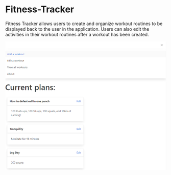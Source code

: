# Fitness-Tracker

Fitness Tracker allows users to create and organize workout routines to be displayed back to the user in the application. Users can also edit the activities in their workout routines after a workout has been created.

![Image description](/assets/applicationmongo.jpg)
